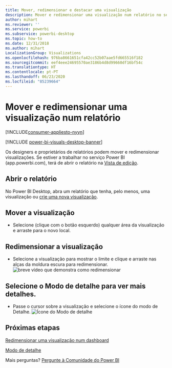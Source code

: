```yaml
---
title: Mover, redimensionar e destacar uma visualização
description: Mover e redimensionar uma visualização num relatório no serviço Power BI e Desktop
author: mihart
ms.reviewer: ''
ms.service: powerbi
ms.subservice: powerbi-desktop
ms.topic: how-to
ms.date: 12/31/2018
ms.author: mihart
LocalizationGroup: Visualizations
ms.openlocfilehash: 976ba8661651cfa42cc52b07aae5fd665516f182
ms.sourcegitcommit: eef4eee24695570ae3186b4d8d99660df16bf54c
ms.translationtype: HT
ms.contentlocale: pt-PT
ms.lasthandoff: 06/23/2020
ms.locfileid: "85239664"
---
```

# <a name="move-and-resize-a-visualization-in-a-report"></a>Mover e redimensionar uma visualização num relatório

[!INCLUDE[consumer-appliesto-nyyn](../includes/consumer-appliesto-nyyn.md)]    

[!INCLUDE [power-bi-visuals-desktop-banner](../includes/power-bi-visuals-desktop-banner.md)]

Os designers e proprietários de relatórios podem mover e redimensionar visualizações. Se estiver a trabalhar no serviço Power BI (app.powerbi.com), terá de abrir o relatório na [Vista de edição](../create-reports/service-interact-with-a-report-in-editing-view.md). 

## <a name="open-the-report"></a>Abrir o relatório
No Power BI Desktop, abra um relatório que tenha, pelo menos, uma visualização ou [crie uma nova visualização](power-bi-report-add-visualizations-i.md). 

## <a name="move-the-visualization"></a>Mover a visualização
* Selecione (clique com o botão esquerdo) qualquer área da visualização e arraste para o novo local.

## <a name="resize-the-visualization"></a>Redimensionar a visualização
* Selecione a visualização para mostrar o limite e clique e arraste nas alças da moldura escura para redimensionar.  
  ![breve vídeo que demonstra como redimensionar](media/power-bi-visualization-move-and-resize/untitled.gif)

## <a name="select-focus-mode-to-see-more-detail"></a>Selecione o Modo de detalhe para ver mais detalhes.
* Passe o cursor sobre a visualização e selecione o ícone do modo de Detalhe.
  ![Ícone do Modo de detalhe](media/power-bi-visualization-move-and-resize/pbi_popouticon.jpg)

## <a name="next-steps"></a>Próximas etapas
[Redimensionar uma visualização num dashboard](../create-reports/service-dashboard-edit-tile.md)  

[Modo de detalhe](../consumer/end-user-focus.md)

Mais perguntas? [Pergunte à Comunidade do Power BI](https://community.powerbi.com/)

